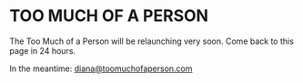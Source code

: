 # TOO MUCH OF A PERSON  

The Too Much of a Person will be relaunching very soon. Come back to this page in 24 hours.

In the meantime: diana@toomuchofaperson.com
